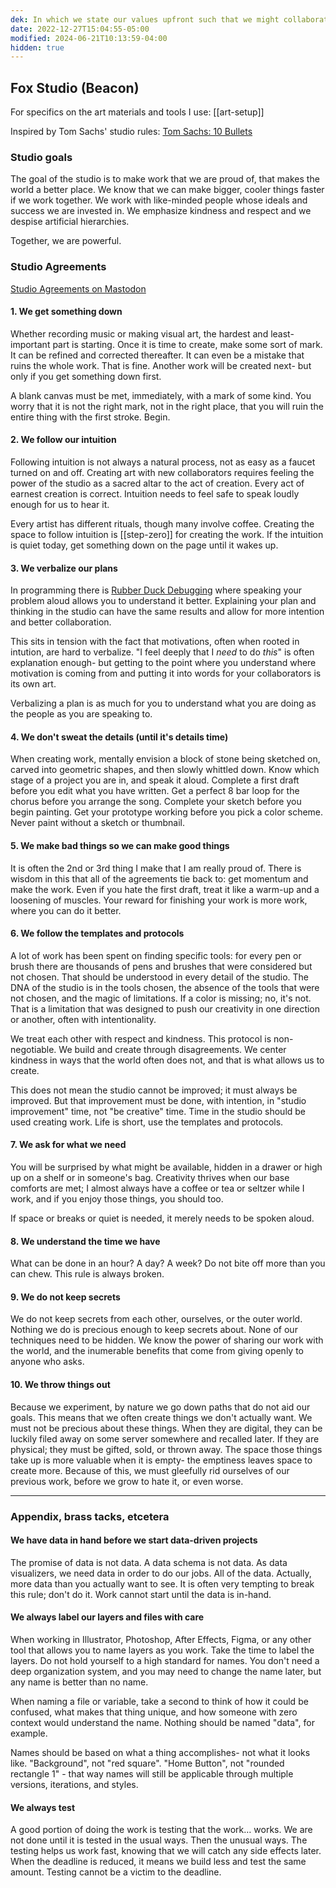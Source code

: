 ```yaml
---
dek: In which we state our values upfront such that we might collaborate more effectively
date: 2022-12-27T15:04:55-05:00
modified: 2024-06-21T10:13:59-04:00
hidden: true
---
```


## Fox Studio (Beacon)

For specifics on the art materials and tools I use: [[art-setup]]

Inspired by Tom Sachs' studio rules: [Tom Sachs: 10 Bullets](https://www.youtube.com/watch?v=49p1JVLHUos)

### Studio goals

The goal of the studio is to make work that we are proud of, that makes the world a better place. We know that we can make bigger, cooler things faster if we work together. We work with like-minded people whose ideals and success we are invested in. We emphasize kindness and respect and we despise artificial hierarchies.

Together, we are powerful.

### Studio Agreements

[Studio Agreements on Mastodon](https://mastodon.social/@ejfox/109614942434120048)

#### 1. We get something down

Whether recording music or making visual art, the hardest and least-important part is starting. Once it is time to create, make some sort of mark. It can be refined and corrected thereafter. It can even be a mistake that ruins the whole work. That is fine. Another work will be created next- but only if you get something down first.

A blank canvas must be met, immediately, with a mark of some kind. You worry that it is not the right mark, not in the right place, that you will ruin the entire thing with the first stroke. Begin.

#### 2. We follow our intuition

Following intuition is not always a natural process, not as easy as a faucet turned on and off. Creating art with new collaborators requires feeling the power of the studio as a sacred altar to the act of creation. Every act of earnest creation is correct. Intuition needs to feel safe to speak loudly enough for us to hear it.

Every artist has different rituals, though many involve coffee. Creating the space to follow intuition is [[step-zero]] for creating the work. If the intuition is quiet today, get something down on the page until it wakes up.

#### 3. We verbalize our plans

In programming there is [Rubber Duck Debugging](https://en.wikipedia.org/wiki/Rubber_duck_debugging) where speaking your problem aloud allows you to understand it better. Explaining your plan and thinking in the studio can have the same results and allow for more intention and better collaboration.

This sits in tension with the fact that motivations, often when rooted in intution, are hard to verbalize. "I feel deeply that I *need* to do *this*" is often explanation enough- but getting to the point where you understand where motivation is coming from and putting it into words for your collaborators is its own art.

Verbalizing a plan is as much for you to understand what you are doing as the people as you are speaking to.

#### 4. We don't sweat the details (until it's details time)

When creating work, mentally envision a block of stone being sketched on, carved into geometric shapes, and then slowly whittled down. Know which stage of a project you are in, and speak it aloud. Complete a first draft before you edit what you have written. Get a perfect 8 bar loop for the chorus before you arrange the song. Complete your sketch before you begin painting. Get your prototype working before you pick a color scheme. Never paint without a sketch or thumbnail.

#### 5. We make bad things so we can make good things

It is often the 2nd or 3rd thing I make that I am really proud of. There is wisdom in this that all of the agreements tie back to: get momentum and make the work. Even if you hate the first draft, treat it like a warm-up and a loosening of muscles. Your reward for finishing your work is more work, where you can do it better.

#### 6. We follow the templates and protocols

A lot of work has been spent on finding specific tools: for every pen or brush there are thousands of pens and brushes that were considered but not chosen. That should be understood in every detail of the studio. The DNA of the studio is in the tools chosen, the absence of the tools that were not chosen, and the magic of limitations. If a color is missing; no, it's not. That is a limitation that was designed to push our creativity in one direction or another, often with intentionality.

We treat each other with respect and kindness. This protocol is non-negotiable. We build and create through disagreements. We center kindness in ways that the world often does not, and that is what allows us to create.

This does not mean the studio cannot be improved; it must always be improved. But that improvement must be done, with intention, in "studio improvement" time, not "be creative" time. Time in the studio should be used creating work. Life is short, use the templates and protocols.

#### 7. We ask for what we need

You will be surprised by what might be available, hidden in a drawer or high up on a shelf or in someone's bag. Creativity thrives when our base comforts are met; I almost always have a coffee or tea or seltzer while I work, and if you enjoy those things, you should too.

If space or breaks or quiet is needed, it merely needs to be spoken aloud.

#### 8. We understand the time we have

What can be done in an hour? A day? A week? Do not bite off more than you can chew. This rule is always broken.

#### 9. We do not keep secrets

We do not keep secrets from each other, ourselves, or the outer world. Nothing we do is precious enough to keep secrets about. None of our techniques need to be hidden. We know the power of sharing our work with the world, and the inumerable benefits that come from giving openly to anyone who asks.

#### 10. We throw things out

Because we experiment, by nature we go down paths that do not aid our goals. This means that we often create things we don't actually want. We must not be precious about these things. When they are digital, they can be luckily filed away on some server somewhere and recalled later. If they are physical; they must be gifted, sold, or thrown away. The space those things take up is more valuable when it is empty- the emptiness leaves space to create more. Because of this, we must gleefully rid ourselves of our previous work, before we grow to hate it, or even worse.

---

### Appendix, brass tacks, etcetera

#### We have data in hand before we start data-driven projects

The promise of data is not data. A data schema is not data. As data visualizers, we need data in order to do our jobs. All of the data. Actually, more data than you actually want to see. It is often very tempting to break this rule; don't do it. Work cannot start until the data is in-hand.

#### We always label our layers and files with care

When working in Illustrator, Photoshop, After Effects, Figma, or any other tool that allows you to name layers as you work. Take the time to label the layers. Do not hold yourself to a high standard for names. You don't need a deep organization system, and you may need to change the name later, but any name is better than no name.

When naming a file or variable, take a second to think of how it could be confused, what makes that thing unique, and how someone with zero context would understand the name. Nothing should be named "data", for example.

Names should be based on what a thing accomplishes- not what it looks like. "Background", not "red square". "Home Button", not "rounded rectangle 1" - that way names will still be applicable through multiple versions, iterations, and styles.

#### We always test

A good portion of doing the work is testing that the work… works. We are not done until it is tested in the usual ways. Then the unusual ways. The testing helps us work fast, knowing that we will catch any side effects later. When the deadline is reduced, it means we build less and test the same amount. Testing cannot be a victim to the deadline.
